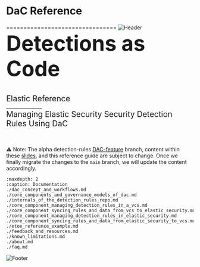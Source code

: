 # DaC Reference
================================
![Header](./_static/header.png)
<span style="font-size:4em;font-weight: bold;">Detections as Code</span><br><br><br>
<span style="font-size:1.5em;">Elastic Reference</span><br>
<span style="font-size:em;">_______________</span><br>
<span style="font-size:1.5em;">Managing Elastic Security Security Detection Rules Using DaC</span><br><br><br>

⚠️ Note: The alpha detection-rules [DAC-feature](https://github.com/elastic/detection-rules/tree/DAC-feature) branch, content within these [slides](./_static/DaC_Rolling_your_own_Detections_as_Code.pdf), and this reference guide are subject to change. Once we finally migrate the changes to the `main` branch, we will update the content accordingly.



```{toctree}
:maxdepth: 2
:caption: Documentation
./dac_concept_and_workflows.md
./core_components_and_governance_models_of_dac.md
./internals_of_the_detection_rules_repo.md
./core_component_managing_detection_rules_in_a_vcs.md
./core_component_syncing_rules_and_data_from_vcs_to_elastic_security.md
./core_component_managing_detection_rules_in_elastic_security.md
./core_component_syncing_rules_and_data_from_elastic_security_to_vcs.md
./etoe_reference_example.md
./feedback_and_resources.md
./known_limitations.md
./about.md
./faq.md
```

![Footer](./_static/footer.png)
